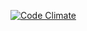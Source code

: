 [![Code Climate](https://codeclimate.com/github/ssvignesh24/questions/badges/gpa.svg)](https://codeclimate.com/github/ssvignesh24/questions)
